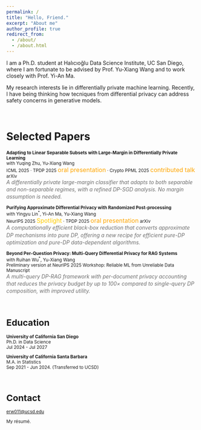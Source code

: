 ```yaml
---
permalink: /
title: "Hello, Friend."
excerpt: "About me"
author_profile: true
redirect_from: 
  - /about/
  - /about.html
---
```


I am a Ph.D. student at <a href="https://datascience.ucsd.edu/" style="text-decoration:none">Halıcıoğlu Data Science Institute</a>, UC San Diego, where I am fortunate to be advised by Prof. <a href="https://cseweb.ucsd.edu/~yuxiangw/" style="text-decoration:none">Yu-Xiang Wang</a> and to work closely with Prof. <a href="https://sites.google.com/view/yianma/home" style="text-decoration:none">Yi-An Ma.</a>

My research interests lie in differentially private machine learning. Recently, I have being thinking how tecniques from differential privacy can address safety concerns in generative models. 

<br />


Selected Papers <small><span style="color:#888888">
======
**Adapting to Linear Separable Subsets with Large-Margin in Differentially Private Learning**
<br> with <a href="https://jeremy43.github.io/" style="text-decoration:none">Yuqing Zhu</a>, Yu-Xiang Wang
<br>ICML 2025 · TPDP 2025 <span style="color: orange; font-size: 12pt;">oral presentation</span> · Crypto PPML 2025 <span style="color: orange; font-size: 12pt;">contributed talk</span> <a href="https://arxiv.org/abs/2505.24737" style="text-decoration:none">arXiv</a>
<br> <span style="color:#6e6e6e; font-style:italic; font-size:13.8px; line-height:1.4; margin-top:4px;">A differentially private large-margin classifier that adapts to both separable and non-separable regimes, with a refined DP-SGD analysis. No margin assumption is needed.</span>



**Purifying Approximate Differential Privacy with Randomized Post-processing**
<br> with <a href="https://sites.google.com/view/yingyulin" style="text-decoration:none">Yingyu Lin<sup>*</sup></a>, Yi-An Ma, Yu-Xiang Wang
<br>NeurIPS 2025 <span style="color:#FFCC00; font-size: 12pt;">Spotlight</span> · TPDP 2025 <span style="color: orange; font-size: 12pt;">oral presentation</span> <a href="https://arxiv.org/pdf/2503.21071" style="text-decoration:none">arXiv</a>
<br> <span style="color:#6e6e6e; font-style:italic; font-size:13.8px; line-height:1.4; margin-top:4px;">A computationally efficient black-box reduction that converts approximate DP mechanisms into pure DP, offering a new recipe for efficient pure-DP optimization and pure-DP data-dependent algorithms.</span>



**Beyond Per-Question Privacy: Multi-Query Differential Privacy for RAG Systems**
<br> with <a href="https://sites.google.com/site/ruihanwu14/home" style="text-decoration:none">Ruihan Wu<sup>*</sup></a>, Yu-Xiang Wang
<br> Preliminary version at NeurIPS 2025 Workshop: Reliable ML from Unreliable Data <a href="https://drive.google.com/file/d/1yhsu-iRmqOouwH1_XecRoOj0ItlagSm8/view?usp=sharing" style="text-decoration:none">Manuscript</a>
<br> <span style="color:#6e6e6e; font-style:italic; font-size:13.8px; line-height:1.4; margin-top:4px;">A multi-query DP-RAG framework with per-document privacy accounting that reduces the privacy budget by up to 100× compared to single-query DP composition, with improved utility.</span>




<!-- 
<br> International Conference on Machine Learning (ICML) 2025. <a href="https://arxiv.org/abs/2505.24737" style="text-decoration:none">Arxiv preprint</a>
<br> Theory and Practice of Differential Privacy workshop (TPDP) 2025, <span style="color: orange;">oral presentation</span>.
<br> Privacy-Preserving Machine Learning Workshop (<a href="https://crypto-ppml.github.io/2025/" style="text-decoration:none">PPML</a>) in Crypto 2025, <span style="color: orange;">contributed talk</span>  -->

<!-- <br> Neural Information Processing Systems (NeurIPS) 2025, <span style="color:#FFCC00;">Spotlight</span>. <a href="https://arxiv.org/pdf/2503.21071" style="text-decoration:none">Arxiv preprint</a>
<br> Theory and Practice of Differential Privacy workshop (TPDP) 2025, <span style="color: orange;">oral presentation</span>. -->




<br />



Education
======
**University of California San Diego**
<br>Ph.D. in Data Science
<br>Jul 2024 - Jul 2027

**University of California Santa Barbara**
<br>M.A. in Statistics 
<br>Sep 2021 - Jun 2024. (Transferred to UCSD)


<br />

Contact
======
erw011@ucsd.edu

<a href="/files/resume_erchiwang.pdf" style="text-decoration:none">My résumé.</a>
